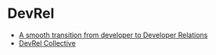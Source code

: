 # DevRel

- [A smooth transition from developer to Developer Relations](https://www.devrelx.com/post/a-smooth-transition-from-developer-to-developer-relations)
- [DevRel Collective](https://devrelcollective.fun/?utm_source=DevRelX_Blog)
